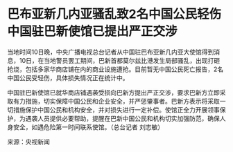 # 巴布亚新几内亚骚乱致2名中国公民轻伤 中国驻巴新使馆已提出严正交涉

当地时间10日晚，中央广播电视总台记者从中国驻巴布亚新几内亚大使馆得到消息，10日，在当地警员罢工期间，巴新首都莫尔兹比港发生局部骚乱，出现打砸抢烧，包括多家华商店铺在内的商业设施遭抢。目前暂无中国公民死亡报告，2名中国公民受轻伤，具体损失情况正在统计中。

中国驻巴新使馆已就华商店铺遇袭受损向巴新方提出严正交涉，要求巴新方立即采取有力措施，切实保障中国公民和企业安全，并严惩肇事者。巴新方表示将采取一切措施保护中国公民和机构安全，并对损失进行一定补偿。使馆正全力开展领事保护，为遇袭人员提供必要帮助，提醒在巴新中国公民和机构切实加强防范，确保人身安全，如遇危险第一时间联系使馆。（总台记者
刘志敏）

来源：央视新闻

